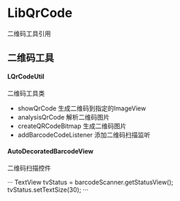 # LibQrCode
 二维码工具引用

## 二维码工具

#### LQrCodeUtil
二维码工具类
* showQrCode 生成二维码到指定的ImageView
* analysisQrCode 解析二维码图片
* createQRCodeBitmap 生成二维码图片
* addBarcodeCodeListener 添加二维码扫描监听

#### AutoDecoratedBarcodeView
二维码扫描控件

···
    TextView tvStatus = barcodeScanner.getStatusView();
    tvStatus.setTextSize(30);
···